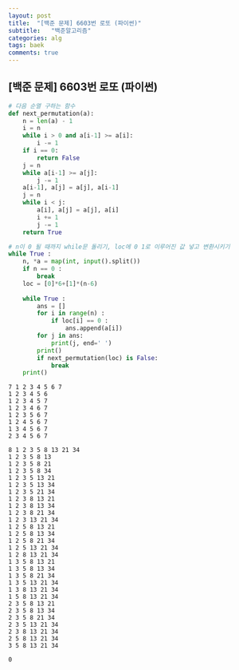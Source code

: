 ```yaml
---
layout: post
title:  "[백준 문제] 6603번 로또 (파이썬)"
subtitle:   "백준알고리즘"
categories: alg
tags: baek
comments: true
---
```


## [백준 문제] 6603번 로또 (파이썬)


```python
# 다음 순열 구하는 함수
def next_permutation(a):
    n = len(a) - 1
    i = n
    while i > 0 and a[i-1] >= a[i]:
        i -= 1
    if i == 0: 
        return False
    j = n
    while a[i-1] >= a[j]: 
        j -= 1
    a[i-1], a[j] = a[j], a[i-1] 
    j = n
    while i < j:
        a[i], a[j] = a[j], a[i]
        i += 1
        j -= 1
    return True

# n이 0 될 때까지 while문 돌리기, loc에 0 1로 이루어진 값 넣고 변환시키기
while True :
    n, *a = map(int, input().split())
    if n == 0 :
        break
    loc = [0]*6+[1]*(n-6)
    
    while True :
        ans = []
        for i in range(n) :
            if loc[i] == 0 :
                ans.append(a[i])
        for j in ans:
            print(j, end=' ')
        print()
        if next_permutation(loc) is False:
            break
    print()
```

    7 1 2 3 4 5 6 7
    1 2 3 4 5 6 
    1 2 3 4 5 7 
    1 2 3 4 6 7 
    1 2 3 5 6 7 
    1 2 4 5 6 7 
    1 3 4 5 6 7 
    2 3 4 5 6 7 
    
    8 1 2 3 5 8 13 21 34
    1 2 3 5 8 13 
    1 2 3 5 8 21 
    1 2 3 5 8 34 
    1 2 3 5 13 21 
    1 2 3 5 13 34 
    1 2 3 5 21 34 
    1 2 3 8 13 21 
    1 2 3 8 13 34 
    1 2 3 8 21 34 
    1 2 3 13 21 34 
    1 2 5 8 13 21 
    1 2 5 8 13 34 
    1 2 5 8 21 34 
    1 2 5 13 21 34 
    1 2 8 13 21 34 
    1 3 5 8 13 21 
    1 3 5 8 13 34 
    1 3 5 8 21 34 
    1 3 5 13 21 34 
    1 3 8 13 21 34 
    1 5 8 13 21 34 
    2 3 5 8 13 21 
    2 3 5 8 13 34 
    2 3 5 8 21 34 
    2 3 5 13 21 34 
    2 3 8 13 21 34 
    2 5 8 13 21 34 
    3 5 8 13 21 34 
    
    0

